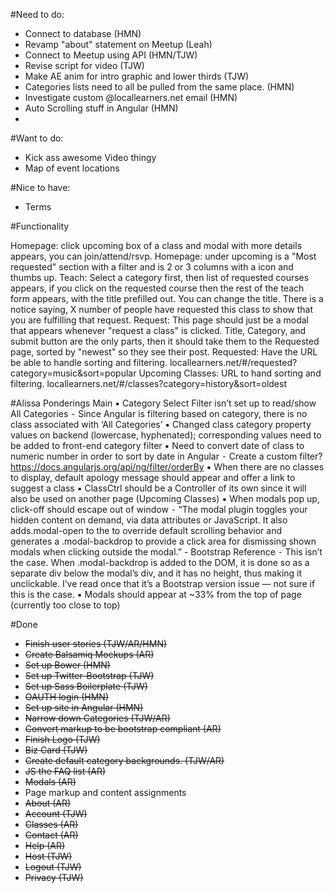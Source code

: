 #Need to do:
* Connect to database (HMN)
* Revamp "about" statement on Meetup (Leah)
* Connect to Meetup using API (HMN/TJW)
* Revise script for video (TJW)
* Make AE anim for intro graphic and lower thirds (TJW)
* Categories lists need to all be pulled from the same place. (HMN)
* Investigate custom @locallearners.net email (HMN)
* Auto Scrolling stuff in Angular (HMN)
*

#Want to do:
* Kick ass awesome Video thingy
* Map of event locations

#Nice to have:
* Terms

#Functionality

Homepage: click upcoming box of a class and modal with more details appears, you can join/attend/rsvp.
Homepage: under upcoming is a "Most requested" section with a filter and is 2 or 3 columns with a icon and thumbs up.
Teach: Select a category first, then list of requested courses appears, if you click on the requested course then the rest of the teach form appears, with the title prefilled out. You can change the title. There is a notice saying, X number of people have requested this class to show that you are fulfilling that request.
Request: This page should just be a modal that appears whenever "request a class" is clicked. Title, Category, and submit button are the only parts, then it should take them to the Requested page, sorted by "newest" so they see their post.
Requested: Have the URL be able to handle sorting and filtering. locallearners.net/#/requested?category=music&sort=popular
Upcoming Classes: URL to hand sorting and filtering. locallearners.net/#/classes?category=history&sort=oldest

#Alissa Ponderings
Main
▪	Category Select Filter isn’t set up to read/show All Categories
	⁃	Since Angular is filtering based on category, there is no class associated with ‘All Categories’
▪	Changed class category property values on backend (lowercase, hyphenated); corresponding values need to be added to front-end category filter
▪	Need to convert date of class to numeric number in order to sort by date in Angular
	⁃	Create a custom filter? https://docs.angularjs.org/api/ng/filter/orderBy
▪	When there are no classes to display, default apology message should appear and offer a link to suggest a class
▪	ClassCtrl should be a Controller of its own since it will also be used on another page (Upcoming Classes)
▪	When modals pop up, click-off should escape out of window
	⁃	“The modal plugin toggles your hidden content on demand, via data attributes or JavaScript. It also adds.modal-open to the <body> to override default scrolling behavior and generates a .modal-backdrop to provide a click area for dismissing shown modals when clicking outside the modal.” - Bootstrap Reference
		⁃	This isn’t the case. When .modal-backdrop is added to the DOM, it is done so as a separate div below the modal’s div, and it has no height, thus making it unclickable. I’ve read once that it’s a Bootstrap version issue — not sure if this is the case.
▪	Modals should appear at ~33% from the top of page (currently too close to top)

#Done
* ~~Finish user stories (TJW/AR/HMN)~~
* ~~Create Balsamiq Mockups (AR)~~
* ~~Set up Bower (HMN)~~
* ~~Set up Twitter-Bootstrap (TJW)~~
* ~~Set up Sass Boilerplate (TJW)~~
* ~~OAUTH login (HMN)~~
* ~~Set up site in Angular (HMN)~~
* ~~Narrow down Categories (TJW/AR)~~
* ~~Convert markup to be bootstrap compliant (AR)~~
* ~~Finish Logo (TJW)~~
* ~~Biz Card (TJW)~~
* ~~Create default category backgrounds. (TJW/AR)~~
* ~~JS the FAQ list (AR)~~
* ~~Modals (AR)~~
* Page markup and content assignments
 * ~~About (AR)~~
 * ~~Account (TJW)~~
 * ~~Classes (AR)~~
 * ~~Contact (AR)~~
 * ~~Help (AR)~~
 * ~~Host (TJW)~~
 * ~~Logout (TJW)~~
 * ~~Privacy (TJW)~~